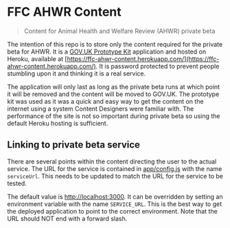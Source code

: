 # FFC AHWR Content

> Content for Animal Health and Welfare Review (AHWR) private beta

The intention of this repo is to store only the content required for the
private beta for AHWR. It is a
[GOV.UK Prototype Kit](https://govuk-prototype-kit.herokuapp.com/docs)
application and hosted on Heroku, available at
[https://ffc-ahwr-content.herokuapp.com/](https://ffc-ahwr-content.herokuapp.com/).
It is password protected to prevent people stumbling upon it and thinking it is
a real service.

The application will only last as long as the private beta runs at which point
it will be removed and the content will be moved to GOV.UK. The prototype kit
was used as it was a quick and easy way to get the content on the internet
using a system Content Designers were familiar with. The performance of the
site is not so important during private beta so using the default Heroku
hosting is sufficient.

## Linking to private beta service

There are several points within the content directing the user to the actual
service. The URL for the service is contained in [app/config.js](app/config.js)
with the name `serviceUrl`. This needs to be updated to match the URL for the
service to be tested.

The default value is [http://localhost:3000](http://localhost:3000). It can be
overridden by setting an environment variable with the name `SERVICE_URL`. This
is the best way to get the deployed application to point to the correct
environment. Note that the URL should NOT end with a forward slash.
